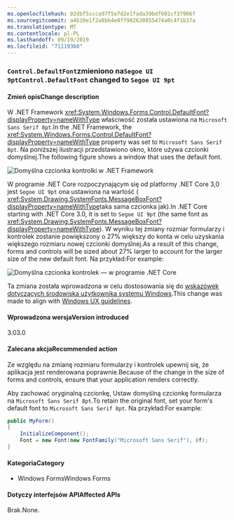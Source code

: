```yaml
---
ms.openlocfilehash: 02dbf5ccca97f5e7d2e1fada39bdf601cf37906f
ms.sourcegitcommit: a4b10e1f2a8bb4e8ff902630855474a0c4f1b37a
ms.translationtype: MT
ms.contentlocale: pl-PL
ms.lasthandoff: 09/19/2019
ms.locfileid: "71119360"
---
```

### <a name="controldefaultfont-changed-to-segoe-ui-9pt"></a><span data-ttu-id="de1e6-101">`Control.DefaultFont`zmieniono na`Segoe UI 9pt`</span><span class="sxs-lookup"><span data-stu-id="de1e6-101">`Control.DefaultFont` changed to `Segoe UI 9pt`</span></span> 

#### <a name="change-description"></a><span data-ttu-id="de1e6-102">Zmień opis</span><span class="sxs-lookup"><span data-stu-id="de1e6-102">Change description</span></span>

<span data-ttu-id="de1e6-103">W .NET Framework <xref:System.Windows.Forms.Control.DefaultFont?displayProperty=nameWithType> właściwość została ustawiona na `Microsoft Sans Serif 8pt`.</span><span class="sxs-lookup"><span data-stu-id="de1e6-103">In the .NET Framework, the <xref:System.Windows.Forms.Control.DefaultFont?displayProperty=nameWithType> property was set to `Microsoft Sans Serif 8pt`.</span></span> <span data-ttu-id="de1e6-104">Na poniższej ilustracji przedstawiono okno, które używa czcionki domyślnej.</span><span class="sxs-lookup"><span data-stu-id="de1e6-104">The following figure shows a window that uses the default font.</span></span>

![Domyślna czcionka kontrolki w .NET Framework](~/docs/images/core-changes/windowsforms/control-defaultfont-changed/defaultfont-framework.png)

<span data-ttu-id="de1e6-106">W programie .NET Core rozpoczynającym się od platformy .NET Core 3,0 jest `Segoe UI 9pt` ona ustawiona na wartość ( <xref:System.Drawing.SystemFonts.MessageBoxFont?displayProperty=nameWithType>taka sama czcionka jak).</span><span class="sxs-lookup"><span data-stu-id="de1e6-106">In .NET Core starting with .NET Core 3.0, it is set to `Segoe UI 9pt` (the same font as <xref:System.Drawing.SystemFonts.MessageBoxFont?displayProperty=nameWithType>).</span></span> <span data-ttu-id="de1e6-107">W wyniku tej zmiany rozmiar formularzy i kontrolek zostanie powiększony o 27% większy do konta w celu uzyskania większego rozmiaru nowej czcionki domyślnej.</span><span class="sxs-lookup"><span data-stu-id="de1e6-107">As a result of this change, forms and controls will be sized about 27% larger to account for the larger size of the new default font.</span></span> <span data-ttu-id="de1e6-108">Na przykład:</span><span class="sxs-lookup"><span data-stu-id="de1e6-108">For example:</span></span>

![Domyślna czcionka kontrolek — w programie .NET Core](~/docs/images/core-changes/windowsforms/control-defaultfont-changed/defaultfont-core.png)

<span data-ttu-id="de1e6-110">Ta zmiana została wprowadzona w celu dostosowania się do [wskazówek dotyczących środowiska użytkownika systemu Windows](https://docs.microsoft.com/windows/win32/uxguide/vis-fonts#fonts-and-colors).</span><span class="sxs-lookup"><span data-stu-id="de1e6-110">This change was made to align with [Windows UX guidelines](https://docs.microsoft.com/windows/win32/uxguide/vis-fonts#fonts-and-colors).</span></span>

#### <a name="version-introduced"></a><span data-ttu-id="de1e6-111">Wprowadzona wersja</span><span class="sxs-lookup"><span data-stu-id="de1e6-111">Version introduced</span></span>

<span data-ttu-id="de1e6-112">3.0</span><span class="sxs-lookup"><span data-stu-id="de1e6-112">3.0</span></span>

#### <a name="recommended-action"></a><span data-ttu-id="de1e6-113">Zalecana akcja</span><span class="sxs-lookup"><span data-stu-id="de1e6-113">Recommended action</span></span>

<span data-ttu-id="de1e6-114">Ze względu na zmianę rozmiaru formularzy i kontrolek upewnij się, że aplikacja jest renderowana poprawnie.</span><span class="sxs-lookup"><span data-stu-id="de1e6-114">Because of the change in the size of forms and controls, ensure that your application renders correctly.</span></span>

<span data-ttu-id="de1e6-115">Aby zachować oryginalną czcionkę, Ustaw domyślną czcionkę formularza na `Microsoft Sans Serif 8pt`.</span><span class="sxs-lookup"><span data-stu-id="de1e6-115">To retain the original font, set your form's default font to `Microsoft Sans Serif 8pt`.</span></span> <span data-ttu-id="de1e6-116">Na przykład:</span><span class="sxs-lookup"><span data-stu-id="de1e6-116">For example:</span></span>

```csharp
public MyForm()
{
    InitializeComponent();
    Font = new Font(new FontFamily("Microsoft Sans Serif"), 8f);
}
```

#### <a name="category"></a><span data-ttu-id="de1e6-117">Kategoria</span><span class="sxs-lookup"><span data-stu-id="de1e6-117">Category</span></span>

- <span data-ttu-id="de1e6-118">Windows Forms</span><span class="sxs-lookup"><span data-stu-id="de1e6-118">Windows Forms</span></span>

#### <a name="affected-apis"></a><span data-ttu-id="de1e6-119">Dotyczy interfejsów API</span><span class="sxs-lookup"><span data-stu-id="de1e6-119">Affected APIs</span></span>

<span data-ttu-id="de1e6-120">Brak.</span><span class="sxs-lookup"><span data-stu-id="de1e6-120">None.</span></span>

<!--

### Affected APIs

- Not detectable via API analysis

-->